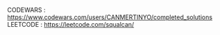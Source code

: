CODEWARS : https://www.codewars.com/users/CANMERTINYO/completed_solutions
LEETCODE : https://leetcode.com/squalcan/
